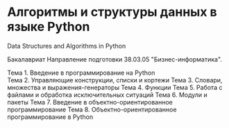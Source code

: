 # Алгоритмы и структуры данных в языке Python
Data Structures and Algorithms in Python

Бакалавриат
Направление подготовки 38.03.05 "Бизнес-информатика".

Тема 1. Введение в программирование на Python<br>
Тема 2. Управляющие конструкции, списки и кортежи
Тема 3. Словари, множества и выражения-генераторы
Тема 4. Функции
Тема 5. Работа с файлами и обработка исключительных ситуаций
Тема 6. Модули и пакеты
Тема 7. Введение в объектно-ориентированное программирование
Тема 8. Объектно-ориентированное программирование в Python
